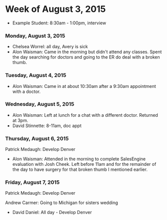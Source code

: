 # Week of August 3, 2015

* Example Student: 8:30am - 1:00pm, interview

### Monday, August 3, 2015

* Chelsea Worrel: all day, Avery is sick
* Alon Waisman: Came in the morning but didn't attend any classes. Spent the day searching for doctors and going to the ER do deal with a broken thumb.

### Tuesday, August 4, 2015

* Alon Waisman: Came in at about 10:30am after a 9:30am appointment with a doctor.

### Wednesday, August 5, 2015

* Alon Waisman: Left at lunch for a chat with a different doctor. Returned at 3pm.
* David Stinnette: 8-11am, doc appt

### Thursday, August 6, 2015

Patrick Medaugh: Develop Denver

* Alon Waisman: Attended in the morning to complete SalesEngine evaluation with Josh Cheek. Left before 11am and for the remainder of the day to have surgery for that broken thumb I mentioned earlier.

### Friday, August 7, 2015

Patrick Medaugh: Develop Denver

Andrew Carmer: Going to Michigan for sisters wedding

* David Daniel: All day - Develop Denver
